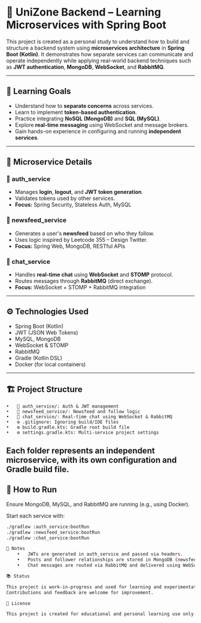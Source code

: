 # 🧠 UniZone Backend – Learning Microservices with Spring Boot

This project is created as a personal study to understand how to build and structure a backend system using 
**microservices architecture** in **Spring Boot (Kotlin)**. It demonstrates how separate services can communicate 
and operate independently while applying real-world backend techniques such as **JWT authentication**, **MongoDB**, **WebSocket**, and **RabbitMQ**.

---

## 🎯 Learning Goals

- Understand how to **separate concerns** across services.
- Learn to implement **token-based authentication**.
- Practice integrating **NoSQL (MongoDB)** and **SQL (MySQL)**.
- Explore **real-time messaging** using WebSocket and message brokers.
- Gain hands-on experience in configuring and running **independent services**.

---

## 🧱 Microservice Details

### 🔐 auth_service
- Manages **login**, **logout**, and **JWT token generation**.
- Validates tokens used by other services.
- **Focus:** Spring Security, Stateless Auth, MySQL

### 📰 newsfeed_service
- Generates a user's **newsfeed** based on who they follow.
- Uses logic inspired by Leetcode 355 – Design Twitter.
- **Focus:** Spring Web, MongoDB, RESTful APIs

### 💬 chat_service
- Handles **real-time chat** using **WebSocket** and **STOMP** protocol.
- Routes messages through **RabbitMQ** (direct exchange).
- **Focus:** WebSocket + STOMP + RabbitMQ integration

---

## ⚙️ Technologies Used

- Spring Boot (Kotlin)
- JWT (JSON Web Tokens)
- MySQL, MongoDB
- WebSocket & STOMP
- RabbitMQ
- Gradle (Kotlin DSL)
- Docker (for local containers)

---

## 🏗️ Project Structure

	•	📁 auth_service/: Auth & JWT management
	•	📁 newsfeed_service/: Newsfeed and follow logic
	•	📁 chat_service/: Real-time chat using WebSocket & RabbitMQ
	•	⚙️ .gitignore: Ignoring build/IDE files
	•	⚙️ build.gradle.kts: Gradle root build file
	•	⚙️ settings.gradle.kts: Multi-service project settings

Each folder represents an **independent microservice**, with its own configuration and Gradle build file.
---

## 🚀 How to Run

Ensure MongoDB, MySQL, and RabbitMQ are running (e.g., using Docker).

Start each service with:

```bash
./gradlew :auth_service:bootRun
./gradlew :newsfeed_service:bootRun
./gradlew :chat_service:bootRun

📝 Notes
	•	JWTs are generated in auth_service and passed via headers.
	•	Posts and follower relationships are stored in MongoDB (newsfeed_service).
	•	Chat messages are routed via RabbitMQ and delivered using WebSocket subscriptions.

📚 Status

This project is work-in-progress and used for learning and experimentation with microservice concepts.
Contributions and feedback are welcome for improvement.

📄 License

This project is created for educational and personal learning use only.
